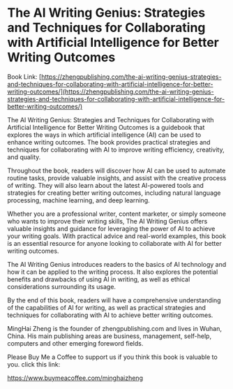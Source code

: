 # The AI Writing Genius: Strategies and Techniques for Collaborating with Artificial Intelligence for Better Writing Outcomes

Book Link: [https://zhengpublishing.com/the-ai-writing-genius-strategies-and-techniques-for-collaborating-with-artificial-intelligence-for-better-writing-outcomes/](https://zhengpublishing.com/the-ai-writing-genius-strategies-and-techniques-for-collaborating-with-artificial-intelligence-for-better-writing-outcomes/)

The AI Writing Genius: Strategies and Techniques for Collaborating with Artificial Intelligence for Better Writing Outcomes is a guidebook that explores the ways in which artificial intelligence (AI) can be used to enhance writing outcomes. The book provides practical strategies and techniques for collaborating with AI to improve writing efficiency, creativity, and quality.

Throughout the book, readers will discover how AI can be used to automate routine tasks, provide valuable insights, and assist with the creative process of writing. They will also learn about the latest AI-powered tools and strategies for creating better writing outcomes, including natural language processing, machine learning, and deep learning.

Whether you are a professional writer, content marketer, or simply someone who wants to improve their writing skills, The AI Writing Genius offers valuable insights and guidance for leveraging the power of AI to achieve your writing goals. With practical advice and real-world examples, this book is an essential resource for anyone looking to collaborate with AI for better writing outcomes.

The AI Writing Genius introduces readers to the basics of AI technology and how it can be applied to the writing process. It also explores the potential benefits and drawbacks of using AI in writing, as well as ethical considerations surrounding its usage.

By the end of this book, readers will have a comprehensive understanding of the capabilities of AI for writing, as well as practical strategies and techniques for collaborating with AI to achieve better writing outcomes.

MingHai Zheng is the founder of zhengpublishing.com and lives in Wuhan, China. His main publishing areas are business, management, self-help, computers and other emerging foreword fields.

Please Buy Me a Coffee to support us if you think this book is valuable to you. click this link:

https://www.buymeacoffee.com/minghaizheng
